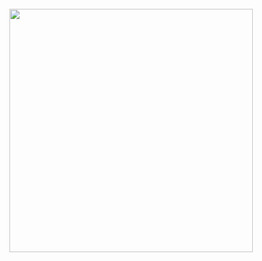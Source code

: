 
<br>
<div align=center>
  <a href="#" title="Hu2Hoang">
    <img align="left" width="434" src="https://github-readme-stats.vercel.app/api?username=Hu2Hoang&show_icons=true&theme=radical" />

  </a>
  <a href="#" title="Hu2Hoang">
    <img align="right" width="315" width= src="https://github-readme-stats.vercel.app/api/top-langs/?username=Hu2Hoang&layout=compact" />

  </a>
</div>
</br>
